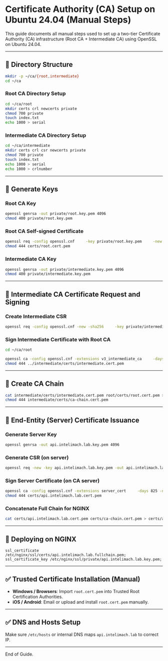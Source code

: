 
# Certificate Authority (CA) Setup on Ubuntu 24.04 (Manual Steps)

This guide documents all manual steps used to set up a two-tier Certificate Authority (CA) infrastructure (Root CA + Intermediate CA) using OpenSSL on Ubuntu 24.04.

---

## 📁 Directory Structure

```bash
mkdir -p ~/ca/{root,intermediate}
cd ~/ca
```

### Root CA Directory Setup

```bash
cd ~/ca/root
mkdir certs crl newcerts private
chmod 700 private
touch index.txt
echo 1000 > serial
```

### Intermediate CA Directory Setup

```bash
cd ~/ca/intermediate
mkdir certs crl csr newcerts private
chmod 700 private
touch index.txt
echo 1000 > serial
echo 1000 > crlnumber
```

---

## 🔐 Generate Keys

### Root CA Key

```bash
openssl genrsa -out private/root.key.pem 4096
chmod 400 private/root.key.pem
```

### Root CA Self-signed Certificate

```bash
openssl req -config openssl.cnf     -key private/root.key.pem     -new -x509 -days 7300 -sha256 -extensions v3_ca     -out certs/root.cert.pem
chmod 444 certs/root.cert.pem
```

### Intermediate CA Key

```bash
openssl genrsa -out private/intermediate.key.pem 4096
chmod 400 private/intermediate.key.pem
```

---

## 📄 Intermediate CA Certificate Request and Signing

### Create Intermediate CSR

```bash
openssl req -config openssl.cnf -new -sha256     -key private/intermediate.key.pem     -out csr/intermediate.csr.pem
```

### Sign Intermediate Certificate with Root CA

```bash
cd ~/ca/root

openssl ca -config openssl.cnf -extensions v3_intermediate_ca     -days 3650 -notext -md sha256     -in ../intermediate/csr/intermediate.csr.pem     -out ../intermediate/certs/intermediate.cert.pem
chmod 444 ../intermediate/certs/intermediate.cert.pem
```

---

## 🔗 Create CA Chain

```bash
cat intermediate/certs/intermediate.cert.pem root/certs/root.cert.pem > intermediate/certs/ca-chain.cert.pem
chmod 444 intermediate/certs/ca-chain.cert.pem
```

---

## 📜 End-Entity (Server) Certificate Issuance

### Generate Server Key

```bash
openssl genrsa -out api.intelimach.lab.key.pem 4096
```

### Generate CSR (on server)

```bash
openssl req -new -key api.intelimach.lab.key.pem -out api.intelimach.lab.csr.pem
```

### Sign Server Certificate (on CA server)

```bash
openssl ca -config openssl.cnf -extensions server_cert     -days 825 -notext -md sha256     -in csr/api.intelimach.lab.csr.pem     -out certs/api.intelimach.lab.cert.pem
chmod 444 certs/api.intelimach.lab.cert.pem
```

### Concatenate Full Chain for NGINX

```bash
cat certs/api.intelimach.lab.cert.pem certs/ca-chain.cert.pem > certs/api.intelimach.lab.fullchain.pem
```

---

## 🔧 Deploying on NGINX

```nginx
ssl_certificate     /etc/nginx/ssl/certs/api.intelimach.lab.fullchain.pem;
ssl_certificate_key /etc/nginx/ssl/private/api.intelimach.lab.key.pem;
```

---

## ✅ Trusted Certificate Installation (Manual)

- **Windows / Browsers**: Import `root.cert.pem` into Trusted Root Certification Authorities.
- **iOS / Android**: Email or upload and install `root.cert.pem` manually.

---

## ✅ DNS and Hosts Setup

Make sure `/etc/hosts` or internal DNS maps `api.intelimach.lab` to correct IP.

---

End of Guide.
